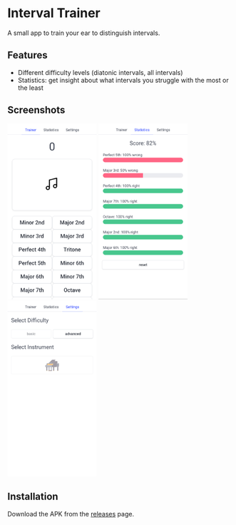 # Interval Trainer

A small app to train your ear to distinguish intervals.

## Features
- Different difficulty levels (diatonic intervals, all intervals)
- Statistics: get insight about what intervals you struggle with the most or the least

## Screenshots
<p float="left">
    <a href="scrot1.png"><img src="scrot1.png" width="200"/></a>
    <a href="scrot2.png"><img src="scrot2.png" width="200"/></a>
    <a href="scrot3.png"><img src="scrot3.png" width="200"/></a>
</p>

## Installation
Download the APK from the [releases]() page.

